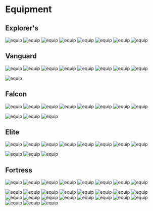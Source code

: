 
# Equipment

## Explorer's

![equip](/tof_icon/Equipment/Icon_Equipment_Explorer's_Belt.webp)
![equip](/tof_icon/Equipment/Icon_Equipment_Explorer's_Boots.webp)
![equip](/tof_icon/Equipment/Icon_Equipment_Explorer's_Bracers.webp)
![equip](/tof_icon/Equipment/Icon_Equipment_Explorer's_Gloves.webp)
![equip](/tof_icon/Equipment/Icon_Equipment_Explorer's_Helmet.webp)
![equip](/tof_icon/Equipment/Icon_Equipment_Explorer's_Pants.webp)
![equip](/tof_icon/Equipment/Icon_Equipment_Explorer's_Shoulderpads.webp)
![equip](/tof_icon/Equipment/Icon_Equipment_Explorer's_Uniform.webp)

## Vanguard

![equip](/tof_icon/Equipment/Icon_Equipment_Vanguard_Belt.webp)
![equip](/tof_icon/Equipment/Icon_Equipment_Vanguard_Boots.webp)
![equip](/tof_icon/Equipment/Icon_Equipment_Vanguard_Bracers.webp)
![equip](/tof_icon/Equipment/Icon_Equipment_Vanguard_Gloves.webp)
![equip](/tof_icon/Equipment/Icon_Equipment_Vanguard_Helmet.webp)
![equip](/tof_icon/Equipment/Icon_Equipment_Vanguard_Legguards.webp)
![equip](/tof_icon/Equipment/Icon_Equipment_Vanguard_Spaulders.webp)
![equip](/tof_icon/Equipment/Icon_Equipment_Vanguard_Suit.webp)

![equip](/tof_icon/Equipment/Icon_Equipment_Vanguard_Combat_Engine.webp)

## Falcon

![equip](/tof_icon/Equipment/Icon_Equipment_Falcon_Belt.webp)
![equip](/tof_icon/Equipment/Icon_Equipment_Falcon_Combat_Boots.webp)
![equip](/tof_icon/Equipment/Icon_Equipment_Falcon_Combat_Helmet.webp)
![equip](/tof_icon/Equipment/Icon_Equipment_Falcon_Combat_Leggings.webp)
![equip](/tof_icon/Equipment/Icon_Equipment_Falcon_Combat_Suit.webp)
![equip](/tof_icon/Equipment/Icon_Equipment_Falcon_Gloves.webp)
![equip](/tof_icon/Equipment/Icon_Equipment_Falcon_Shoulderguards.webp)
![equip](/tof_icon/Equipment/Icon_Equipment_Falcon_Wristbands.webp)

![equip](/tof_icon/Equipment/Icon_Equipment_Falcon_Combat_Engine.webp)
![equip](/tof_icon/Equipment/Icon_Equipment_Falcon_Microreactor.webp)
![equip](/tof_icon/Equipment/Icon_Equipment_Falcon_Tactics_Eyepiece.webp)

## Elite

![equip](/tof_icon/Equipment/Icon_Equipment_Elite_Armbands.webp)
![equip](/tof_icon/Equipment/Icon_Equipment_Elite_Combat_Belt.webp)
![equip](/tof_icon/Equipment/Icon_Equipment_Elite_Combat_Boots.webp)
![equip](/tof_icon/Equipment/Icon_Equipment_Elite_Combat_Helmet.webp)
![equip](/tof_icon/Equipment/Icon_Equipment_Elite_Combat_Leggings.webp)
![equip](/tof_icon/Equipment/Icon_Equipment_Elite_Combat_Suit.webp)
![equip](/tof_icon/Equipment/Icon_Equipment_Elite_Gloves.webp)
![equip](/tof_icon/Equipment/Icon_Equipment_Elite_Shoulderguards.webp)

![equip](/tof_icon/Equipment/Icon_Equipment_Elite_Combat_Engine.webp)
![equip](/tof_icon/Equipment/Icon_Equipment_Elite_Microreactor.webp)
![equip](/tof_icon/Equipment/Icon_Equipment_Elite_Tactics_Eyepiece.webp)

## Fortress

![equip](/tof_icon/Equipment/Icon_Equipment_Fortress_Armor.webp)
![equip](/tof_icon/Equipment/Icon_Equipment_Fortress_Belt.webp)
![equip](/tof_icon/Equipment/Icon_Equipment_Fortress_Bracers.webp)
![equip](/tof_icon/Equipment/Icon_Equipment_Fortress_Handguards.webp)
![equip](/tof_icon/Equipment/Icon_Equipment_Fortress_Helm.webp)
![equip](/tof_icon/Equipment/Icon_Equipment_Fortress_Legguards.webp)
![equip](/tof_icon/Equipment/Icon_Equipment_Fortress_Sabatons.webp)
![equip](/tof_icon/Equipment/Icon_Equipment_Fortress_Spaulders.webp)

![equip](/tof_icon/Equipment/Icon_Equipment_Fortress_Combat_Engine.webp)
![equip](/tof_icon/Equipment/Icon_Equipment_Fortress_Combat_Engine_(Arc).webp)
![equip](/tof_icon/Equipment/Icon_Equipment_Fortress_Combat_Engine_(Burst).webp)
![equip](/tof_icon/Equipment/Icon_Equipment_Fortress_Combat_Engine_(Glaze).webp)
![equip](/tof_icon/Equipment/Icon_Equipment_Fortress_Combat_Engine_(Overload).webp)
![equip](/tof_icon/Equipment/Icon_Equipment_Fortress_Exoskeleton_(Arc).webp)
![equip](/tof_icon/Equipment/Icon_Equipment_Fortress_Exoskeleton_(Burst).webp)
![equip](/tof_icon/Equipment/Icon_Equipment_Fortress_Exoskeleton_(Glaze).webp)
![equip](/tof_icon/Equipment/Icon_Equipment_Fortress_Exoskeleton_(Overload).webp)
![equip](/tof_icon/Equipment/Icon_Equipment_Fortress_Microreactor.webp)
![equip](/tof_icon/Equipment/Icon_Equipment_Fortress_Microreactor_(Arc).webp)
![equip](/tof_icon/Equipment/Icon_Equipment_Fortress_Microreactor_(Burst).webp)
![equip](/tof_icon/Equipment/Icon_Equipment_Fortress_Microreactor_(Glaze).webp)
![equip](/tof_icon/Equipment/Icon_Equipment_Fortress_Microreactor_(Overload).webp)
![equip](/tof_icon/Equipment/Icon_Equipment_Fortress_Tactics_Eyepiece.webp)
![equip](/tof_icon/Equipment/Icon_Equipment_Fortress_Tactics_Eyepiece_(Arc).webp)
![equip](/tof_icon/Equipment/Icon_Equipment_Fortress_Tactics_Eyepiece_(Burst).webp)
![equip](/tof_icon/Equipment/Icon_Equipment_Fortress_Tactics_Eyepiece_(Glaze).webp)
![equip](/tof_icon/Equipment/Icon_Equipment_Fortress_Tactics_Eyepiece_(Overload).webp)

